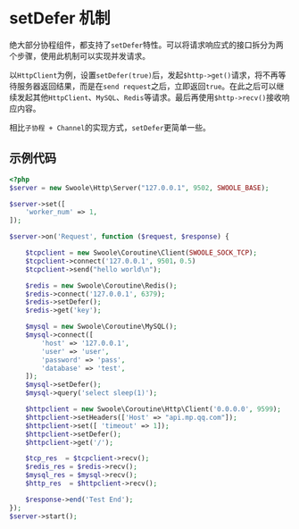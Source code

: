 # setDefer 机制

绝大部分协程组件，都支持了`setDefer`特性。可以将请求响应式的接口拆分为两个步骤，使用此机制可以实现并发请求。

以`HttpClient`为例，设置`setDefer(true)`后，发起`$http->get()`请求，将不再等待服务器返回结果，而是在`send request`之后，立即返回`true`。在此之后可以继续发起其他`HttpClient`、`MySQL`、`Redis`等请求。最后再使用`$http->recv()`接收响应内容。

相比`子协程 + Channel`的实现方式，`setDefer`更简单一些。

示例代码
-----
```php
<?php
$server = new Swoole\Http\Server("127.0.0.1", 9502, SWOOLE_BASE);

$server->set([
	'worker_num' => 1,
]);

$server->on('Request', function ($request, $response) {

	$tcpclient = new Swoole\Coroutine\Client(SWOOLE_SOCK_TCP);
	$tcpclient->connect('127.0.0.1', 9501，0.5)
	$tcpclient->send("hello world\n");

	$redis = new Swoole\Coroutine\Redis();
	$redis->connect('127.0.0.1', 6379);
	$redis->setDefer();
	$redis->get('key');

	$mysql = new Swoole\Coroutine\MySQL();
	$mysql->connect([
		'host' => '127.0.0.1',
		'user' => 'user',
		'password' => 'pass',
		'database' => 'test',
	]);
	$mysql->setDefer();
	$mysql->query('select sleep(1)');

	$httpclient = new Swoole\Coroutine\Http\Client('0.0.0.0', 9599);
	$httpclient->setHeaders(['Host' => "api.mp.qq.com"]);
	$httpclient->set([ 'timeout' => 1]);
	$httpclient->setDefer();
	$httpclient->get('/');

	$tcp_res  = $tcpclient->recv();
	$redis_res = $redis->recv();
	$mysql_res = $mysql->recv();
	$http_res  = $httpclient->recv();

	$response->end('Test End');
});
$server->start();
```